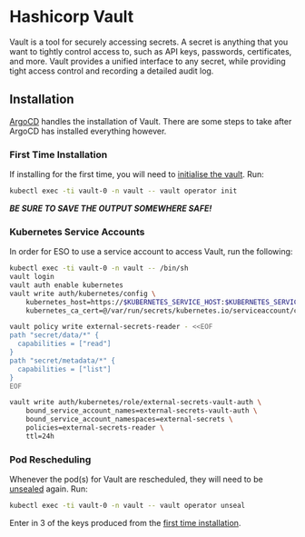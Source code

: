 # Hashicorp Vault

Vault is a tool for securely accessing secrets. A secret is anything that you want to tightly control access to, such as API keys, passwords, certificates, and more. Vault provides a unified interface to any secret, while providing tight access control and recording a detailed audit log.


## Installation

[ArgoCD](../argocd/README.md) handles the installation of Vault. There are some steps to take after ArgoCD has installed everything however.

### First Time Installation

If installing for the first time, you will need to [initialise the vault](https://developer.hashicorp.com/vault/docs/commands/operator/init). Run:

```bash
kubectl exec -ti vault-0 -n vault -- vault operator init
```

***BE SURE TO SAVE THE OUTPUT SOMEWHERE SAFE!***

### Kubernetes Service Accounts

In order for ESO to use a service account to access Vault, run the following:

```bash
kubectl exec -ti vault-0 -n vault -- /bin/sh
vault login
vault auth enable kubernetes
vault write auth/kubernetes/config \
    kubernetes_host=https://$KUBERNETES_SERVICE_HOST:$KUBERNETES_SERVICE_PORT \
    kubernetes_ca_cert=@/var/run/secrets/kubernetes.io/serviceaccount/ca.crt 

vault policy write external-secrets-reader - <<EOF
path "secret/data/*" {
  capabilities = ["read"]
}
path "secret/metadata/*" {
  capabilities = ["list"]
}
EOF

vault write auth/kubernetes/role/external-secrets-vault-auth \
    bound_service_account_names=external-secrets-vault-auth \
    bound_service_account_namespaces=external-secrets \
    policies=external-secrets-reader \
    ttl=24h
```



### Pod Rescheduling

Whenever the pod(s) for Vault are rescheduled, they will need to be [unsealed](https://developer.hashicorp.com/vault/docs/concepts/seal) again. Run:

```bash
kubectl exec -ti vault-0 -n vault -- vault operator unseal
```

Enter in 3 of the keys produced from the [first time installation](#first-time-installation).

